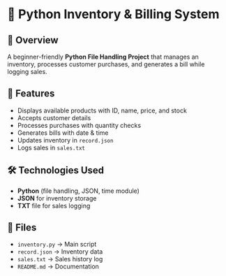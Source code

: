 # 🛒 Python Inventory & Billing System

## 📌 Overview
A beginner-friendly **Python File Handling Project** that manages an inventory, processes customer purchases, and generates a bill while logging sales.

## 🚀 Features
- Displays available products with ID, name, price, and stock
- Accepts customer details
- Processes purchases with quantity checks
- Generates bills with date & time
- Updates inventory in `record.json`
- Logs sales in `sales.txt`

## 🛠️ Technologies Used
- **Python** (file handling, JSON, time module)
- **JSON** for inventory storage
- **TXT** file for sales logging

## 📂 Files
- `inventory.py` → Main script
- `record.json` → Inventory data
- `sales.txt` → Sales history log
- `README.md` → Documentation
